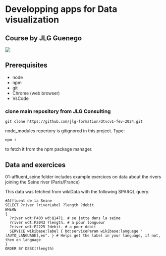 # Developping apps for Data visualization

## Course by JLG Guenego

![](https://i.imgur.com/Bx4AkTJ.png)

## Prerequisites

- node
- npm
- git
- Chrome (web browser)
- VsCode

### clone main repository from JLG Consulting

```
git clone https://github.com/jlg-formation/dtvcv1-fev-2024.git
```

node_modules repertory is gitignored in this project. Type:

```
npm i
```

to fetch it from the npm package manager.

## Data and exercices

01-affluent_seine folder includes example exercices on data about the rivers joining the Seine river (Paris/France)

This data was fetched from wikiData with the following SPARQL query:

```
#Affluent de la Seine
SELECT ?river ?riverLabel ?length ?debit
WHERE
{
  ?river wdt:P403 wd:Q1471. # se jette dans la seine
  ?river wdt:P2043 ?length. # a pour longueur
  ?river wdt:P2225 ?debit. # a pour debit
  SERVICE wikibase:label { bd:serviceParam wikibase:language "[AUTO_LANGUAGE],en". } # Helps get the label in your language, if not, then en language
}
ORDER BY DESC(?length)
```
